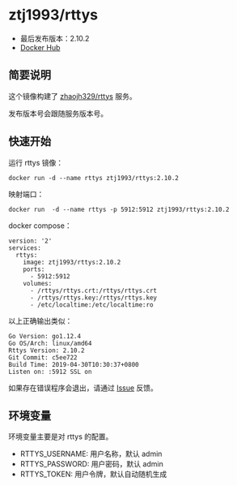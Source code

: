 # ztj1993/rttys

- 最后发布版本：2.10.2
- [Docker Hub](https://hub.docker.com/r/ztj1993/rttys)

## 简要说明

这个镜像构建了 [zhaojh329/rttys](https://github.com/zhaojh329/rttys) 服务。

发布版本号会跟随服务版本号。

## 快速开始

运行 rttys 镜像：
```
docker run -d --name rttys ztj1993/rttys:2.10.2
```

映射端口：
```
docker run  -d --name rttys -p 5912:5912 ztj1993/rttys:2.10.2
```

docker compose：
```
version: '2'
services:
  rttys:
    image: ztj1993/rttys:2.10.2
    ports:
      - 5912:5912
    volumes:
      - /rttys/rttys.crt:/rttys/rttys.crt
      - /rttys/rttys.key:/rttys/rttys.key
      - /etc/localtime:/etc/localtime:ro
```

以上正确输出类似：
```
Go Version: go1.12.4
Go OS/Arch: linux/amd64
Rttys Version: 2.10.2
Git Commit: c5ee722
Build Time: 2019-04-30T10:30:37+0800 
Listen on: :5912 SSL on
```

如果存在错误程序会退出，请通过 [Issue](https://github.com/ztj1993/docker-rttys/issues) 反馈。

## 环境变量

环境变量主要是对 rttys 的配置。

- RTTYS_USERNAME: 用户名称，默认 admin
- RTTYS_PASSWORD: 用户密码，默认 admin
- RTTYS_TOKEN: 用户令牌，默认自动随机生成

